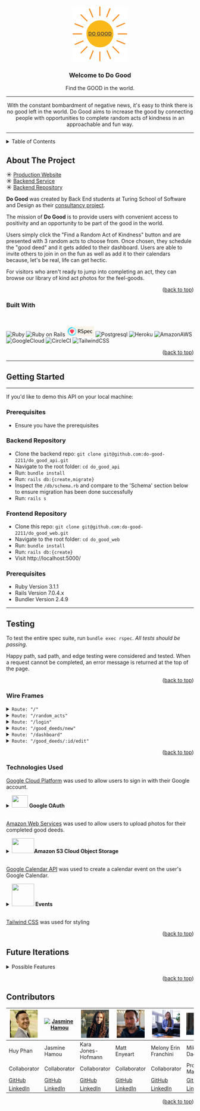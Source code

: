 <!-- ReadMe -->
<a id="readme-top"></a>

<!-- Opening -->
<br />
<div align="center">
  <a href="https://github.com/do-good-2211/do_good_api">
    <img src="app/assets/images/do_good.jpg" alt="Logo" width="150" height="150">
  </a>

<h3 align="center">Welcome to Do Good</h3>
  <p align="center">
    Find the GOOD in the world.
    <hr> 
    <section>
      With the constant bombardment of negative news, it's easy to think there is no good left in the world. Do Good aims to increase the good by connecting people with opportunities to complete random acts of kindness in an approachable and fun way.
    </section>
  </p>
</div>
<hr>


<!-- TABLE OF CONTENTS -->
<details>
  <summary>Table of Contents</summary>
  <ol>
    <li>
      <a href="#about-the-project">About The Project</a>
      <ul>
        <li><a href="#built-with">Built With</a></li>
      </ul>
    </li>
    <li>
      <a href="#getting-started">Getting Started</a>
      <ul>
        <li><a href="#prerequisites">Prerequisites</a></li>
        <li><a href="#testing">Testing</a></li>
        <li><a href="#wire_frames">Wire Frames</a></li>
        <li><a href="#technologies"> Technologies Used</a></li>
      </ul>
    </li>
    <li><a href="#refactor">Future Iterations</a></li>
    <li><a href="#contact">Contributors</a></li>
  </ol>
</details>

<!-- ABOUT THE PROJECT -->
## About The Project

   ☀️ [Production Website](https://cryptic-fortress-66693.herokuapp.com/)
   <br>
   ☀️ [Backend Service](https://warm-temple-59633.herokuapp.com/)
   <br>
   ☀️ [Backend Repository](https://github.com/do-good-2211/do_good_api)

   <!-- * [Video Presentation]() -->

  **Do Good** was created by Back End students at Turing School of Software and Design as their [consultancy project](https://backend.turing.edu/module3/projects/consultancy/).

  The mission of **Do Good** is to provide users with convenient access to positivity and an opportunity to be part of the good in the world.

  Users simply click the "Find a Random Act of Kindness" button and are presented with 3 random acts to choose from. Once chosen, they schedule the "good deed" and it gets added to their dashboard. Users are able to invite others to join in on the fun as well as add it to their calendars because, let's be real, life can get hectic.

  For visitors who aren't ready to jump into completing an act, they can browse our library of kind act photos for the feel-goods.

<p align="right">(<a href="#readme-top">back to top</a>)</p>

<!-- Built With -->
### Built With
<br>

![Ruby](https://img.shields.io/badge/Ruby-CC342D?style=for-the-badge&logo=ruby&logoColor=white) 
![Ruby on Rails](https://img.shields.io/badge/Ruby_on_Rails-CC0000?style=for-the-badge&logo=ruby-on-rails&logoColor=white)
<img src=".github/rspec_badge.png" alt="Rspec Badge" height="27">
![Postgresql](https://img.shields.io/badge/PostgreSQL-316192?style=for-the-badge&logo=postgresql&logoColor=white)
![Heroku](https://img.shields.io/badge/Heroku-430098?style=for-the-badge&logo=heroku&logoColor=white)
![AmazonAWS](https://img.shields.io/badge/Amazon_AWS-FF9900?style=for-the-badge&logo=amazonaws&logoColor=white)
![GoogleCloud](https://img.shields.io/badge/Google_Cloud-4285F4?style=for-the-badge&logo=google-cloud&logoColor=white)
![CircleCI](https://img.shields.io/badge/circleci-343434?style=for-the-badge&logo=circleci&logoColor=white)
![TailwindCSS](https://img.shields.io/badge/Tailwind_CSS-38B2AC?style=for-the-badge&logo=tailwind-css&logoColor=white)


<p align="right">(<a href="#readme-top">back to top</a>)</p>

<!-- GETTING STARTED -->

<hr>

## Getting Started
<hr>

If you'd like to demo this API on your local machine:
<br>

### Prerequisites
* Ensure you have the prerequisites

### Backend  Repository
* Clone the backend repo: `git clone git@github.com:do-good-2211/do_good_api.git`
* Navigate to the root folder: `cd do_good_api`
* Run: `bundle install`
* Run: `rails db:{create,migrate}`
* Inspect the `/db/schema.rb` and compare to the 'Schema' section below to ensure migration has been done successfully
* Run: `rails s`

### Frontend  Repository
* Clone this repo: `git clone git@github.com:do-good-2211/do_good_web.git`
* Navigate to the root folder: `cd do_good_web`
* Run: `bundle install`
* Run: `rails db:{create}`
* Visit http://localhost:5000/

<!-- Prerequisites -->
### Prerequisites

- Ruby Version 3.1.1
- Rails Version 7.0.4.x
- Bundler Version 2.4.9
<hr>

<!-- Testing -->
## Testing


To test the entire spec suite, run `bundle exec rspec`.
*All tests should be passing.*

Happy path, sad path, and edge testing were considered and tested. When a request cannot be completed, an error message is returned at the top of the page.

<p align="right">(<a href="#readme-top">back to top</a>)</p>

<!-- Wire Frames -->
### Wire Frames

<details>
  <summary><code>Route: "/"</code></summary>
  Landing Page:
  <pre>
    <code>
      <img src=".github/1_wireframe_homepage.png" alt="Wire Frame" width="100%">
    </code>
  </pre>
</details>

<details>
  <summary><code>Route: "/random_acts"</code></summary>
  Random Acts Page:
  <pre>
    <code>
      <img src=".github/2_wireframe_randomacts.png" alt="Wire Frame" width="100%">
    </code>
  </pre>
</details>

<details>
  <summary><code>Route: "/login"</code></summary>
  Login/Register Page: (Google login window will appear after link is clicked)
  <pre>
    <code>
      <img src=".github/3_wireframe_login.png" alt="Wire Frame" width="100%">
    </code>
  </pre>
</details>

<details>
  <summary><code>Route: "/good_deeds/new"</code></summary>
  New Good Deed Form Page:
  <pre>
    <code>
      <img src=".github/4_wireframe_form.png" alt="Wire Frame" width="100%">
    </code>
  </pre>
</details>

<details>
  <summary><code>Route: "/dashboard"</code></summary>
  User's Show Page:
  <pre>
    <code>
      <img src=".github/5_wireframe_mypage.png" alt="Wire Frame" width="100%">
    </code>
  </pre>
</details>

<details>
  <summary><code>Route: "/good_deeds/:id/edit"</code></summary>
  Good Deed's Edit & Delete Page:
  <pre>
    <code>
      <img src=".github/6_wireframe_edit_delete.png" alt="Wire Frame" width="100%">
    </code>
  </pre>
</details>

<p align="right">(<a href="#readme-top">back to top</a>)</p>
<!-- Technologies Used -->

### Technologies Used

[Google Cloud Platform](https://cloud.google.com/) was used to allow users to sign in with their Google account.

<details>
  <summary><img src="https://www.loginradius.com/blog/static/a9dad0fc4bf1af95243aa5e2d017bc22/a8669/google_cover.jpg" style="width:43px; height:33px;" > <strong>Google OAuth</strong></summary><br>
  <p>Signing in to the Do Good app is made simple by allowing users to sign in with Google. </p>
  
  More information on the gem used for this(`omniauth-google-oauth2`) can be found [here](https://github.com/zquestz/omniauth-google-oauth2)
</details>
<br>

[Amazon Web Services](https://aws.amazon.com/) was used to allow users to upload photos for their completed good deeds.

<details>
  <summary><img src= "https://logos-world.net/wp-content/uploads/2021/08/Amazon-Web-Services-AWS-Logo.png" style="width:60px; height:40px;"><strong>Amazon S3 Cloud Object Storage</strong></summary><br>
  <p>By including amazon's web serfice for storage, we can allow users to upload their pictures which are then saved as objects in a "bucket".  </p>

  More information on the gem used for this(`aws-sdk-s3`) can be found [here](https://github.com/aws/aws-sdk-ruby)
</details>
<br>

[Google Calendar API](https://developers.google.com/calendar/api/guides/overview) was used to create a calendar event on the user's Google Calendar.

<details>
  <summary><img src="https://cdn.icon-icons.com/icons2/2631/PNG/512/google_calendar_new_logo_icon_159141.png" style="width:60px;height:60px;"><strong> Events</strong></summary><br>
    <p>Users can see their google calendar on their dashboard. Each of their good deeds will display on the dates they have a deed scheduled. </p>
</details>
<br>

[Tailwind CSS](https://tailwindcss.com/) was used for styling


<p align="right">(<a href="#readme-top">back to top</a>)</p>

<!-- Future Iterations -->

<h2 id="refactor">Future Iterations</h2>

<details>
  <summary>Possible Features</summary>
    <dl>
      <dt>Only list friends, not all users</dt>
      <dt>Find ways to speed up processing</dt>
        <dd>Consider adding background workers</dd>
      <dt>Accept/Decline Invitation</dt>
        <dd>- Allow invitee to accept or decline invitation</dd>
      <dt>Good Deeds Facade Refactor</dt>
        <dd>- Break down into helper methods</dd>
      <dt>Upload Video/Multiple Media</dt>
        <dd>- Users can can upload both images and videos</dd>
      <dt>Stories of Good</dt>
        <dd>- Users can share stories of good that happened to them</dd>
      <dt>Find good/opportunities</dt>
        <dd>- Users can find where to do good in their area</dd>
      <dt>Badges and points</dt>
        <dd>- Users can earn points and badges for their good deeds</dd>
      <dt>User Metrics</dt>
        <dd>- Users can see their own metrics</dd>
        <dd>- Users can see a library of their deed history</dd>
      <dt>Homepage picture order</dt>
        <dd>- Sort the images of good deeds with most recent visible first</dd>
    </dl>
  
</details>

<p align="right">(<a href="#readme-top">back to top</a>)</p>

<!-- CONTACT -->
## Contributors

| [<img alt="Huy Phan" width="75" src=".github/Huy.png"/>](https://www.linkedin.com/in/huy-phan-2471b3261/) | [<img alt="Jasmine Hamou" width="75" src=".github/Jasmine.jpg"/>](https://www.linkedin.com/in/jasmine-hamou/) | [<img alt="Kara Jones-Hofmann" width="75" src=".github/Kara.jpeg"/>](https://www.linkedin.com/in/81012911-91208/) | [<img alt="Matt Enyeart" width="75" src=".github/Matt.jpeg"/>](https://www.linkedin.com/in/matt-enyeart/) | [<img alt="Melony Erin Franchini" width="75" src=".github/Mel.jpeg"/>](https://www.linkedin.com/in/melony-erin-franchini/) | [<img alt="Mike Dao" width="75" src=".github/Mike.jpeg"/>](https://www.linkedin.com/in/michaeldao/) |
| ------------------ | ------------ | -------------- | ----------- | -------------- | ----------- |
| Huy Phan | Jasmine Hamou | Kara Jones-Hofmann | Matt Enyeart | Melony Erin Franchini | Mike Dao |
| Collaborator | Collaborator | Collaborator | Collaborator | Collaborator | Project Manager |
| [GitHub](https://github.com/HuyPhan2025) | [GitHub](https://github.com/hamouj) | [GitHub](https://github.com/KaraJoHo) | [GitHub](https://github.com/menyeart) | [GitHub](https://github.com/MelTravelz) | [GitHub](https://github.com/mikedao) |
| [LinkedIn](https://www.linkedin.com/in/huy-phan-2471b3261/) |  [LinkedIn](https://www.linkedin.com/in/jasmine-hamou/) | [LinkedIn](https://www.linkedin.com/in/81012911-91208/) | [LinkedIn](https://www.linkedin.com/in/matt-enyeart/) | [LinkedIn](https://www.linkedin.com/in/melony-erin-franchini/) | [LinkedIn](https://www.linkedin.com/in/michaeldao/) |

<p align="right">(<a href="#readme-top">back to top</a>)</p>
